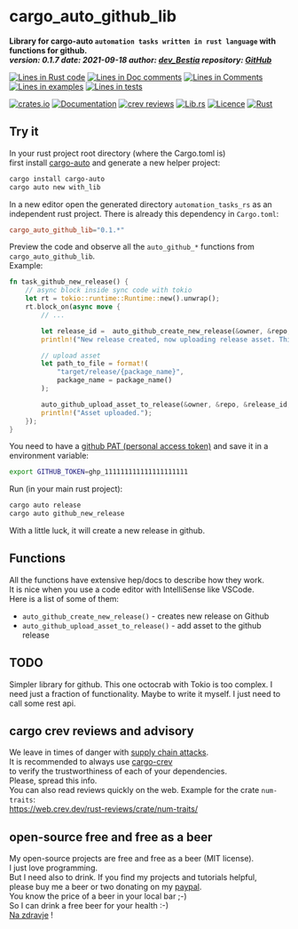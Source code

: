 [comment]: # (auto_md_to_doc_comments segment start A)

# cargo_auto_github_lib

[comment]: # (auto_cargo_toml_to_md start)

**Library for cargo-auto `automation tasks written in rust language` with functions for github.**  
***version: 0.1.7 date: 2021-09-18 author: [dev_Bestia](https://bestia.dev) repository: [GitHub](https://github.com/LucianoBestia/cargo_auto_github_lib)***  

[comment]: # (auto_cargo_toml_to_md end)

[comment]: # (auto_lines_of_code start)
[![Lines in Rust code](https://img.shields.io/badge/Lines_in_Rust-99-green.svg)](https://github.com/LucianoBestia/cargo_auto_github_lib/)
[![Lines in Doc comments](https://img.shields.io/badge/Lines_in_Doc_comments-145-blue.svg)](https://github.com/LucianoBestia/cargo_auto_github_lib/)
[![Lines in Comments](https://img.shields.io/badge/Lines_in_comments-6-purple.svg)](https://github.com/LucianoBestia/cargo_auto_github_lib/)
[![Lines in examples](https://img.shields.io/badge/Lines_in_examples-0-yellow.svg)](https://github.com/LucianoBestia/cargo_auto_github_lib/)
[![Lines in tests](https://img.shields.io/badge/Lines_in_tests-0-orange.svg)](https://github.com/LucianoBestia/cargo_auto_github_lib/)

[comment]: # (auto_lines_of_code end)

[![crates.io](https://img.shields.io/crates/v/cargo_auto_github_lib.svg)](https://crates.io/crates/cargo_auto_github_lib) [![Documentation](https://docs.rs/cargo_auto_github_lib/badge.svg)](https://docs.rs/cargo_auto_github_lib/) [![crev reviews](https://web.crev.dev/rust-reviews/badge/crev_count/cargo_auto_github_lib.svg)](https://web.crev.dev/rust-reviews/crate/cargo_auto_github_lib/) [![Lib.rs](https://img.shields.io/badge/Lib.rs-rust-orange.svg)](https://lib.rs/crates/cargo_auto_github_lib/) [![Licence](https://img.shields.io/badge/license-MIT-blue.svg)](https://github.com/LucianoBestia/cargo_auto_github_lib/blob/master/LICENSE) [![Rust](https://github.com/LucianoBestia/cargo_auto_github_lib/workflows/RustAction/badge.svg)](https://github.com/LucianoBestia/cargo_auto_github_lib/)  

## Try it

In your rust project root directory (where the Cargo.toml is)  
first install [cargo-auto](https://crates.io/crates/cargo-auto) and generate a new helper project:

```bash
cargo install cargo-auto
cargo auto new with_lib
```

In a new editor open the generated directory `automation_tasks_rs` as an independent rust project. There is already this dependency in `Cargo.toml`:  

```toml
cargo_auto_github_lib="0.1.*"
```

Preview the code and observe all the `auto_github_*` functions from `cargo_auto_github_lib`.  
Example:  

```rust ignore
fn task_github_new_release() {
    // async block inside sync code with tokio
    let rt = tokio::runtime::Runtime::new().unwrap();
    rt.block_on(async move {
        // ...

        let release_id =  auto_github_create_new_release(&owner, &repo, &version, &name, branch, body_md_text).await;
        println!("New release created, now uploading release asset. This can take some time if the files are big. Wait...");

        // upload asset
        let path_to_file = format!(
            "target/release/{package_name}",
            package_name = package_name()
        );

        auto_github_upload_asset_to_release(&owner, &repo, &release_id, &path_to_file).await;
        println!("Asset uploaded.");
    });
}

```

You need to have a [github PAT (personal access token)](https://docs.github.com/en/github/authenticating-to-github/keeping-your-account-and-data-secure/creating-a-personal-access-token) and save it in a environment variable:  

```bash
export GITHUB_TOKEN=ghp_111111111111111111111
```

Run (in your main rust project):

```bash
cargo auto release
cargo auto github_new_release
```

With a little luck, it will create a new release in github.  

## Functions

All the functions have extensive hep/docs to describe how they work.  
It is nice when you use a code editor with IntelliSense like VSCode.  
Here is a list of some of them:  

- `auto_github_create_new_release()` - creates new release on Github
- `auto_github_upload_asset_to_release()` - add asset to the github release



## TODO

Simpler library for github. This one octocrab with Tokio is too complex. I need just a fraction of functionality. Maybe to write it myself. I just need to call some rest api.

## cargo crev reviews and advisory

We leave in times of danger with [supply chain attacks](https://en.wikipedia.org/wiki/Supply_chain_attack).  
It is recommended to always use [cargo-crev](https://github.com/crev-dev/cargo-crev)  
to verify the trustworthiness of each of your dependencies.  
Please, spread this info.  
You can also read reviews quickly on the web. Example for the crate `num-traits`:  
<https://web.crev.dev/rust-reviews/crate/num-traits/>  

## open-source free and free as a beer

My open-source projects are free and free as a beer (MIT license).  
I just love programming.  
But I need also to drink. If you find my projects and tutorials helpful,  
please buy me a beer or two donating on my [paypal](https://www.paypal.com/paypalme/LucianoBestia).  
You know the price of a beer in your local bar ;-)  
So I can drink a free beer for your health :-)  
[Na zdravje](https://translate.google.com/?hl=en&sl=sl&tl=en&text=Na%20zdravje&op=translate) !

[comment]: # (auto_md_to_doc_comments segment end A)
